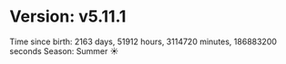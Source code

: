 # Version: v5.11.1
Time since birth: 2163 days, 51912 hours, 3114720 minutes, 186883200 seconds
Season: Summer ☀️

